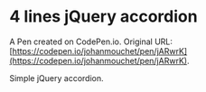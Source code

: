 # 4 lines jQuery accordion

A Pen created on CodePen.io. Original URL: [https://codepen.io/johanmouchet/pen/jARwrK](https://codepen.io/johanmouchet/pen/jARwrK).

Simple jQuery accordion.
